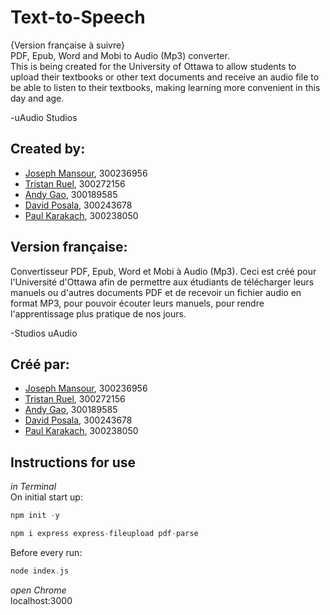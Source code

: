 # Text-to-Speech
{Version française à suivre}  
PDF, Epub, Word and Mobi to Audio (Mp3) converter.  
This is being created for the University of Ottawa to allow students to upload their textbooks or other text documents and receive an audio file to be able to listen to their textbooks, making learning more convenient in this day and age.  
  
-uAudio Studios
  
## Created by:  
- [Joseph Mansour](https://github.com/joemansour2003), 300236956
- [Tristan Ruel](https://github.com/tristanruel), 300272156
- [Andy Gao](https://github.com/andy2526), 300189585
- [David Posala](https://github.com/didadida135), 300243678
- [Paul Karakach](https://github.com/paulkarakach), 300238050
  


## Version française:
Convertisseur PDF, Epub, Word et Mobi à Audio (Mp3).
Ceci est créé pour l'Université d'Ottawa afin de permettre aux étudiants de télécharger leurs manuels ou d'autres documents PDF et de recevoir un fichier audio en format MP3, pour pouvoir écouter leurs manuels, pour rendre l'apprentissage plus pratique de nos jours.  
  
-Studios uAudio 
  
## Créé par:
- [Joseph Mansour](https://github.com/joemansour2003), 300236956
- [Tristan Ruel](https://github.com/tristanruel), 300272156
- [Andy Gao](https://github.com/andy2526), 300189585
- [David Posala](https://github.com/didadida135), 300243678
- [Paul Karakach](https://github.com/paulkarakach), 300238050
  
  

## Instructions for use
*in Terminal*  
On initial start up:  
```php 
npm init -y
```
```php
npm i express express-fileupload pdf-parse
```
Before every run:
```php
node index.js
```

*open Chrome*  
localhost:3000
